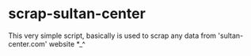 # scrap-sultan-center
This very simple script, basically is used to scrap any data from 'sultan-center.com' website *_^
